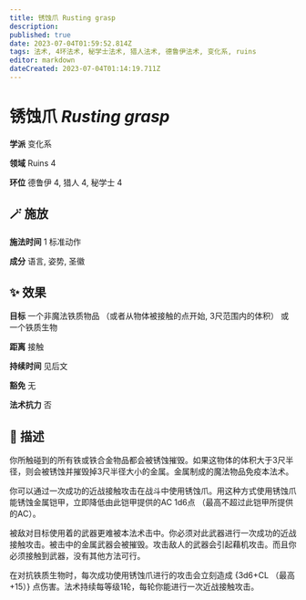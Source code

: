 ```yaml
---
title: 锈蚀爪 Rusting grasp
description: 
published: true
date: 2023-07-04T01:59:52.814Z
tags: 法术, 4环法术, 秘学士法术, 猎人法术, 德鲁伊法术, 变化系, ruins
editor: markdown
dateCreated: 2023-07-04T01:14:19.711Z
---
```


# **锈蚀爪** *Rusting grasp*

**学派** 变化系 

**领域** Ruins 4

**环位** 德鲁伊 4, 猎人 4, 秘学士 4

## 🪄 施放

**施法时间** 1 标准动作

**成分** 语言, 姿势, 圣徽

## ✨ 效果 

**目标** 一个非魔法铁质物品 （或者从物体被接触的点开始, 3尺范围内的体积） 或 一个铁质生物 

**距离** 接触  

**持续时间** 见后文 

**豁免** 无

**法术抗力** 否

## 📖 描述

你所触碰到的所有铁或铁合金物品都会被锈蚀摧毁。如果这物体的体积大于3尺半径，则会被锈蚀并摧毁掉3尺半径大小的金属。金属制成的魔法物品免疫本法术。

你可以通过一次成功的近战接触攻击在战斗中使用锈蚀爪。用这种方式使用锈蚀爪能锈蚀金属铠甲，立即降低由此铠甲提供的AC 1d6点 （最高不超过此铠甲所提供的AC）。

被敌对目标使用着的武器更难被本法术击中。你必须对此武器进行一次成功的近战接触攻击。被击中的金属武器会被摧毁。攻击敌人的武器会引起藉机攻击。而且你必须接触到武器，没有其他方法可行。

在对抗铁质生物时，每次成功使用锈蚀爪进行的攻击会立刻造成 {3d6+CL （最高+15）} 点伤害。法术持续每等级1轮，每轮你能进行一次近战接触攻击。
    